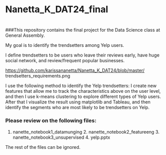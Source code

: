 # Nanetta_K_DAT24_final
# 
###This repository contains the final project for the Data Science class at General Assembly.

My goal is to identify the trendsetters among Yelp users.

I define trendsetters to be users who leave their reviews early, have
huge social network, and review/frequent popular businesses.

https://github.com/karissananetta/Nanetta_K_DAT24/blob/master/
trendsetters_requirements.png

I use the following method to identify the Yelp trendsetters:
I create new features that allow me to track the characteristics above on the user level,
and then I use k-means clustering to explore different types of Yelp
users. After that I visualize the result using matplotlib and Tableau, and then
identify the segments who are most likely to be trendsetters on Yelp.

### Please review on the following files:
1. nanette_notebook1_datamunging 2. nanette_notebook2_featureeng 3.
nanette_notebook3_unsupervised 4. yelp.pptx

The rest of the files can be ignored.
